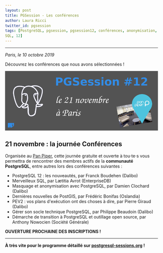 ```yaml
---
layout: post
title: PGSession - Les conférences
author: Laura Ricci
twitter_id: pgsession
tags: [PostgreSQL, pgsession, pgsession12, conférences, anonymisation, migration, PEV2, PostgreSQL Anonymizer, PostGIS,
SQL, 12]
---
```


---

*Paris, le 10 octobre 2019*

Découvrez les conférences que nous avons sélectionnées !

<!--MORE-->

![journee_conferences.png](https://raw.githubusercontent.com/dalibo/blog/gh-pages/img/journee_conferences.png)

## 21 novembre : la journée Conférences

Organisée au [Pan Piper](https://www.pan-piper.com/), cette journée gratuite et ouverte à tou⋅te⋅s vous permettra de
rencontrer des membres actifs de la **communauté PostgreSQL**, entre autres lors des conférences suivantes :

   * PostgreSQL 12 : les nouveautés, par Franck Boudehen (Dalibo)
   * Merveilleux SQL, par Lætitia Avrot (EnterpriseDB)
   * Masquage et anonymisation avec PostgreSQL, par Damien Clochard (Dalibo)
   * Dernières nouvelles de PostGIS, par Frédéric Bonifas (Oslandia)
   * PEV2 : vos plans d'exécution ont des choses à dire, par Pierre Giraud (Dalibo)
   * Gérer son socle technique PostgreSQL, par Philippe Beaudoin (Dalibo)
   * Démarche de transition à PostgreSQL et outillage open source, par Anthony Nowocien (Société Générale)
   
   
**OUVERTURE PROCHAINE DES INSCRIPTIONS !**


---------------------

**À très vite pour le programme détaillé sur [postgresql-sessions.org](https://dali.bo/2019_site_pgsessions) !**


 




